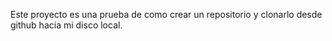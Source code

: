 Este proyecto es una prueba de como crear un repositorio y clonarlo desde github hacia mi disco local.